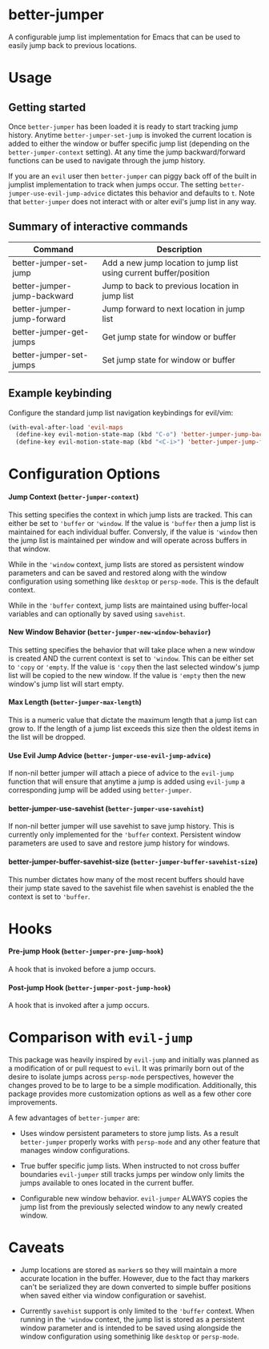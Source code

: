 # better-jumper

A configurable jump list implementation for Emacs that can be used to easily
jump back to previous locations.


# Usage

## Getting started

Once `better-jumper` has been loaded it is ready to start tracking jump history.
Anytime `better-jumper-set-jump` is invoked the current location is added to
either the window or buffer specific jump list (depending on the
`better-jumper-context` setting). At any time the jump backward/forward
functions can be used to navigate through the jump history.

If you are an `evil` user then `better-jumper` can piggy back off of the built
in jumplist implementation to track when jumps occur. The setting
`better-jumper-use-evil-jump-advice` dictates this behavior and defaults to `t`.
Note that `better-jumper` does not interact with or alter evil's jump list in
any way.

## Summary of interactive commands

| Command                     | Description                                                         |
|--------------------------   |---------------------------------------------------------------------|
| better-jumper-set-jump      | Add a new jump location to jump list using current buffer/position  |
| better-jumper-jump-backward | Jump to back to previous location in jump list                      |
| better-jumper-jump-forward  | Jump forward to next location in jump list                          |
| better-jumper-get-jumps     | Get jump state for window or buffer                                 |
| better-jumper-set-jumps     | Set jump state for window or buffer                                 |

## Example keybinding

Configure the standard jump list navigation keybindings for evil/vim:

```lisp
(with-eval-after-load 'evil-maps
  (define-key evil-motion-state-map (kbd "C-o") 'better-jumper-jump-backward)
  (define-key evil-motion-state-map (kbd "<C-i>") 'better-jumper-jump-forward))
```

# Configuration Options

#### Jump Context (`better-jumper-context`)

This setting specifies the context in which jump lists are tracked. This can
either be set to `'buffer` or `'window`. If the value is `'buffer` then a jump
list is maintained for each individual buffer. Conversly, if the value is
`'window` then the jump list is maintained per window and will operate across
buffers in that window.

While in the `'window` context, jump lists are stored as persistent window
parameters and can be saved and restored along with the window configuration
using something like `desktop` or `persp-mode`. This is the default context.

While in the `'buffer` context, jump lists are maintained using buffer-local
variables and can optionally by saved using `savehist`.

#### New Window Behavior  (`better-jumper-new-window-behavior`)

This setting specifies the behavior that will take place when a new window is
created AND the current context is set to `'window`. This can be either set to
`'copy` or `'empty`. If the value is `'copy` then the last selected window's
jump list will be copied to the new window. If the value is `'empty` then the
new window's jump list will start empty.

#### Max Length  (`better-jumper-max-length`)

This is a numeric value that dictate the maximum length that a jump list can
grow to. If the length of a jump list exceeds this size then the oldest items in
the list will be dropped.

#### Use Evil Jump Advice (`better-jumper-use-evil-jump-advice`)

If non-nil better jumper will attach a piece of advice to the `evil-jump`
function that will ensure that anytime a jump is added using `evil-jump` a
corresponding jump will be added using `better-jumper`.

#### better-jumper-use-savehist (`better-jumper-use-savehist`)

If non-nil better jumper will use savehist to save jump history. This is
currently only implemented for the `'buffer` context. Persistent window
parameters are used to save and restore jump history for windows.

#### better-jumper-buffer-savehist-size (`better-jumper-buffer-savehist-size`)

This number dictates how many of the most recent buffers should have their jump
state saved to the savehist file when savehist is enabled the the context is set
to `'buffer`.

# Hooks

#### Pre-jump Hook (`better-jumper-pre-jump-hook`)

A hook that is invoked before a jump occurs.

#### Post-jump Hook (`better-jumper-post-jump-hook`)

A hook that is invoked after a jump occurs.

# Comparison with `evil-jump`

This package was heavily inspired by `evil-jump` and initially was planned as a
modification of or pull request to `evil`. It was primarily born out of the
desire to isolate jumps across `persp-mode` perspectives, however the changes
proved to be to large to be a simple modification. Additionally, this package
provides more customization options as well as a few other core improvements.

A few advantages of `better-jumper` are:

* Uses window persistent parameters to store jump lists. As a result
  `better-jumper` properly works with `persp-mode` and any other feature that
  manages window configurations.

* True buffer specific jump lists. When instructed to not cross buffer
  boundaries `evil-jumper` still tracks jumps per window only limits the jumps
  available to ones located in the current buffer.
  
* Configurable new window behavior. `evil-jumper` ALWAYS copies the jump list
  from the previously selected window to any newly created window.

# Caveats

* Jump locations are stored as `marker`s so they will maintain a more accurate
  location in the buffer. However, due to the fact thay markers can't be
  serialized they are down converted to simple buffer positions when saved
  either via window configuration or savehist.
  
* Currently `savehist` support is only limited to the `'buffer` context. When
  running in the `'window` context, the jump list is stored as a persistent
  window parameter and is intended to be saved using alongside the window
  configuration using somethinig like `desktop` or `persp-mode`.
